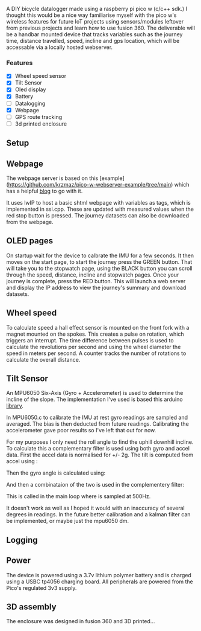 A DIY bicycle datalogger made using a raspberry pi pico w (c/c++ sdk.) I thought this would be a nice way familiarise myself with the pico w's wireless features for future IoT projects using sensors/modules leftover from previous projects and learn how to use fusion 360. The deliverable will be a handbar mounted device that tracks variables such as the journey time, distance travelled, speed, incline and gps location, which will be accessable via a locally hosted webserver.

### Features
- [x] Wheel speed sensor  
- [x] Tilt Sensor  
- [x] Oled display  
- [x] Battery  
- [ ] Datalogging  
- [x] Webpage
- [ ] GPS route tracking  
- [ ] 3d printed enclosure

## Setup

## Webpage
The webpage server is based on this [example] (https://github.com/krzmaz/pico-w-webserver-example/tree/main) which has a helpful [blog](https://krzmaz.com/2022-08-15-creating-a-web-server-on-raspberry-pi-pico-w-using-pico-sdk-and-lwip/) to go with it. 

It uses lwIP to host a basic shtml webpage with variables as tags, which is implemented in ssi.cpp. These are updated with measured values when the red stop button is pressed. The journey datasets can also be downloaded from the webpage.

## OLED pages
On startup wait for the device to calbrate the IMU for a few seconds. 
It then moves on the start page, to start the journey press the GREEN button.
That will take you to the stopwatch page, using the BLACK button you can scroll through the speed, distance, incline and stopwatch pages.
Once your journey is complete, press the RED button. This will launch a web server and display the IP address to view the journey's summary and download datasets.

## Wheel speed 

To calculate speed a hall effect sensor is mounted on the front fork with a magnet mounted on the spokes. This creates a pulse on rotation, which triggers an interrupt. The time difference between pulses is used to calculate the revolutions per second and using the wheel diameter the speed in meters per second. A counter tracks the number of rotations to calculate the overall distance.


## Tilt Sensor

An MPU6050 Six-Axis (Gyro + Accelerometer) is used to determine the incline of the slope. The implementation I've used is based this arduino [library](https://github.com/rfetick/MPU6050_light/tree/master).

In MPU6050.c to calibrate the IMU at rest gyro readings are sampled and averaged. The bias is then deducted from future readings. Calibrating the accelerometer gave poor results so I've left that out for now.


For my purposes I only need the roll angle to find the uphill downhill incline. To calculate this a complementary filter is used using both gyro and accel data. First the accel data is normalised for +/- 2g. The tilt is computed from accel using : 

Then the gyro angle is calculated using:

And then a combinataion of the two is used in the complementery filter:





This is called in the main loop where is sampled at 500Hz.

It doesn't work as well as I hoped it would with an inaccuracy of several degrees in readings. In the future better calibration and a kalman filter can be implemented, or maybe just the mpu6050 dm.

## Logging

## Power
The device is powered using a 3.7v lithium polymer battery and is charged using a USBC tp4056 charging board. All peripherals are powered from the Pico's regulated 3v3 supply. 

## 3D assembly
The enclosure was designed in fusion 360 and 3D printed...